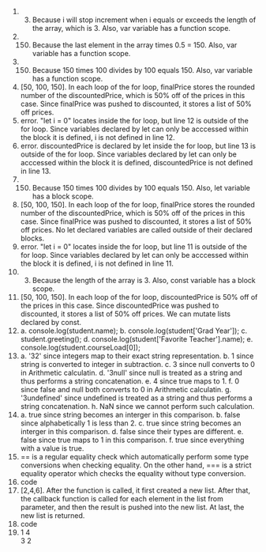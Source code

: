 1. 3. Because i will stop increment when i equals or exceeds the length of the array, which is 3. Also, var variable has a function scope.
2. 150. Because the last element in the array times 0.5 = 150. Also, var variable has a function scope.
3. 150. Because 150 times 100 divides by 100 equals 150. Also, var variable has a function scope.
4. [50, 100, 150]. In each loop of the for loop, finalPrice stores the rounded number of the discountedPrice, which is 50% off of the prices in this case. Since finalPrice was pushed to discounted, it stores a list of 50% off prices.
5. error. "let i = 0" locates inside the for loop, but line 12 is outside of the for loop. Since variables declared by let can only be acccessed within the block it is defined, i is not defined in line 12.
6. error. discountedPrice is declared by let inside the for loop, but line 13 is outside of the for loop. Since variables declared by let can only be acccessed within the block it is defined, discountedPrice is not defined in line 13.
7. 150. Because 150 times 100 divides by 100 equals 150. Also, let variable has a block scope.
8. [50, 100, 150]. In each loop of the for loop, finalPrice stores the rounded number of the discountedPrice, which is 50% off of the prices in this case. Since finalPrice was pushed to discounted, it stores a list of 50% off prices. No let declared variables are called outside of their declared blocks.
9. error. "let i = 0" locates inside the for loop, but line 11 is outside of the for loop. Since variables declared by let can only be acccessed within the block it is defined, i is not defined in line 11.
10. 3. Because the length of the array is 3. Also, const variable has a block scope.
11. [50, 100, 150]. In each loop of the for loop, discountedPrice is 50% off of the prices in this case. Since discountedPrice was pushed to discounted, it stores a list of 50% off prices. We can mutate lists declared by const.
12. a. console.log(student.name);
    b. console.log(student['Grad Year']);
    c. student.greeting();
    d. console.log(student['Favorite Teacher'].name);
    e. console.log(student.courseLoad[0]);
13. a. '32' since integers map to their exact string representation.
    b. 1 since string is converted to integer in subtraction.
    c. 3 since null converts to 0 in Arithmetic calculatin.
    d. '3null' since null is treated as a string and thus performs a string concatenation.
    e. 4 since true maps to 1.
    f. 0 since false and null both converts to 0 in Arithmetic calculatin.
    g. '3undefined' since undefined is treated as a string and thus performs a string concatenation.
    h. NaN since we cannot perform such calculation.
14. a. true since string becomes an interger in this comparison.
    b. false since alphabetically 1 is less than 2.
    c. true since string becomes an interger in this comparison.
    d. false since their types are different.
    e. false since true maps to 1 in this comparison.
    f. true since everything with a value is true.
15. == is a regular equality check which automatically perform some type conversions when checking equality. On the other hand, === is a strict equality operator which checks the equality without type conversion.
16. code
17. [2,4,6]. After the function is called, it first created a new list. After that, the callback function is called for each element in the list from parameter, and then the result is pushed into the new list. At last, the new list is returned.
18. code
19. 1
    4  
    3
    2
